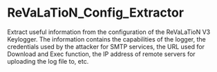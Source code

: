 # ReVaLaTioN_Config_Extractor
Extract useful information from the configuration of the ReVaLaTioN V3 Keylogger. The information contains the capabilities of the logger, the credentials used by the attacker for SMTP services, the URL used for Download and Exec function, the IP address of remote servers for uploading the log file to, etc.
